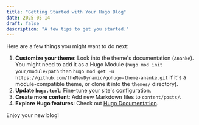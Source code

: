 ```yaml
---
title: "Getting Started with Your Hugo Blog"
date: 2025-05-14
draft: false
description: "A few tips to get you started."
---
```


Here are a few things you might want to do next:

1.  **Customize your theme**: Look into the theme's documentation (`Ananke`). You might need to add it as a Hugo Module (`hugo mod init your/module/path` then `hugo mod get -u https://github.com/theNewDynamic/gohugo-theme-ananke.git` if it's a module-compatible theme, or clone it into the `themes/` directory).
2.  **Update `hugo.toml`**: Fine-tune your site's configuration.
3.  **Create more content**: Add new Markdown files to `content/posts/`.
4.  **Explore Hugo features**: Check out [Hugo Documentation](https://gohugo.io/documentation/).

Enjoy your new blog!
